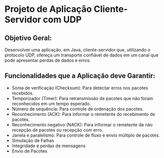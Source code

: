 #  Projeto de Aplicação Cliente-Servidor com UDP
## Objetivo Geral:
Desenvolver uma aplicação, em Java, cliente-servidor que, utilizando o protocolo UDP, ofereça um transporte confiável de dados em um canal que pode apresentar perdas de dados e erros.

## Funcionalidades que a Aplicação deve Garantir: 
- Soma de verificação (Checksum): Para detectar erros nos pacotes recebidos.
- Temporizador (Timer): Para retransmissão de pacotes que não foram reconhecidos em um tempo esperado.
- Número de sequência: Para controle de ordenação dos pacotes.
- Reconhecimento (ACK): Para informar o remetente do recebimento de pacotes.
- Reconhecimento negativo (NACK): Para informar o remetente da não recepção de pacotes ou recepção com erro.
- Janela e paralelismo: Para controle de fluxo e envio múltiplo de pacotes.
- Simulação de Falhas
- Integridade e perdas de mensagens
- Envio de Pacotes
